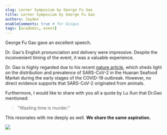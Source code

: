 ```yaml
---
slug: Lerner Symposium by George Fu Gao
title: Lerner Symposium by George Fu Gao
authors: Jayden
enableComments: true # for Gisqus
tags: [academic, event]
---
```


George Fu Gao gave an excellent speech.

Dr. Gao's English pronunciation and delivery were impressive. Despite the inconvenient timing of the event, it was a valuable experience.

Dr. Gao is highly regarded due to his recent [nature article](https://doi.org/10.1038/s41586-023-06043-2), which sheds light on the distribution and prevalence of SARS-CoV-2 in the Huanan Seafood Market during the early stages of the COVID-19 outbreak. However, no direct evidence supports that SARS-CoV-2 originated from animals.

Furthermore, I would like to share with you all a quote by Lu Xun that Dr.Gao mentioned: 

>  "Wasting time is murder." 

This resonates with me deeply as well. **We share the same aspiration.**

![](assets/A7A888A8-1545-4AF0-A707-F28D12FCDFCE_1_201_a.jpg)
